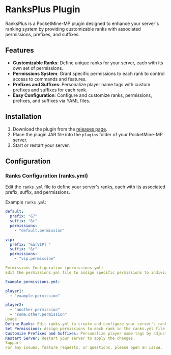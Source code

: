 # RanksPlus Plugin

RanksPlus is a PocketMine-MP plugin designed to enhance your server's ranking system by providing customizable ranks with associated permissions, prefixes, and suffixes.

## Features

- **Customizable Ranks**: Define unique ranks for your server, each with its own set of permissions.
- **Permissions System**: Grant specific permissions to each rank to control access to commands and features.
- **Prefixes and Suffixes**: Personalize player name tags with custom prefixes and suffixes for each rank.
- **Easy Configuration**: Configure and customize ranks, permissions, prefixes, and suffixes via YAML files.

## Installation

1. Download the plugin from the [releases page](https://github.com/BajanVlogs/RanksPlus/releases).
2. Place the plugin JAR file into the `plugins` folder of your PocketMine-MP server.
3. Start or restart your server.

## Configuration

### Ranks Configuration (ranks.yml)

Edit the `ranks.yml` file to define your server's ranks, each with its associated prefix, suffix, and permissions.

Example `ranks.yml`:

```yaml
default:
  prefix: "&7"
  suffix: "&r"
  permissions:
    - "default.permission"

vip:
  prefix: "&a[VIP] "
  suffix: "&r"
  permissions:
    - "vip.permission"

Permissions Configuration (permissions.yml)
Edit the permissions.yml file to assign specific permissions to individual players.

Example permissions.yml:

player1:
  - "example.permission"

player2:
  - "another.permission"
  - "some.other.permission"
Usage
Define Ranks: Edit ranks.yml to create and configure your server's ranks.
Set Permissions: Assign permissions to each rank in the ranks.yml file.
Customize Prefixes and Suffixes: Personalize player name tags by adjusting prefixes and suffixes in ranks.yml.
Restart Server: Restart your server to apply the changes.
Support
For any issues, feature requests, or questions, please open an issue.
